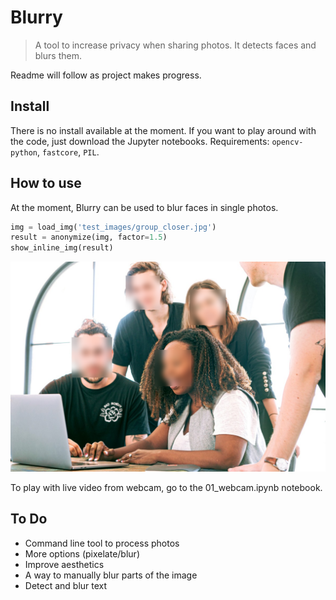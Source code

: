 # Blurry
> A tool to increase privacy when sharing photos. It detects faces and blurs them.


Readme will follow as project makes progress.

## Install

There is no install available at the moment. If you want to play around with the code, just download the Jupyter notebooks. Requirements: `opencv-python`, `fastcore`, `PIL`.

## How to use

At the moment, Blurry can be used to blur faces in single photos.

```python
img = load_img('test_images/group_closer.jpg')
result = anonymize(img, factor=1.5)
show_inline_img(result)
```


![png](docs/images/output_5_0.png)


To play with live video from webcam, go to the 01_webcam.ipynb notebook.

## To Do
- Command line tool to process photos
- More options (pixelate/blur)
- Improve aesthetics
- A way to manually blur parts of the image
- Detect and blur text
